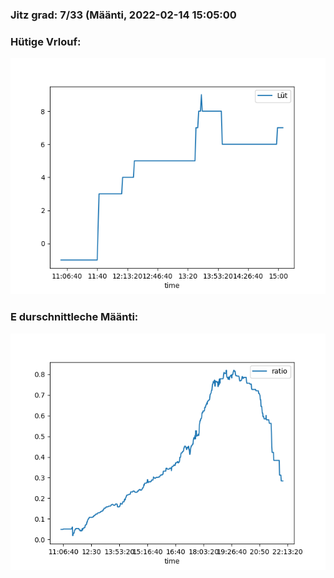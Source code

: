### Jitz grad: 7/33 (Määnti, 2022-02-14 15:05:00

### Hütige Vrlouf:
![Graph](Today.png)

### E durschnittleche Määnti:
![Graph](Määnti.png)